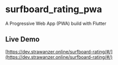 # surfboard_rating_pwa

A Progressive Web App (PWA) build with Flutter

## Live Demo

[https://dev.strawanzer.online/surfboard-rating/#/](https://dev.strawanzer.online/surfboard-rating/#/)
